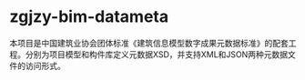 # zgjzy-bim-datameta
本项目是中国建筑业协会团体标准《建筑信息模型数字成果元数据标准》的配套工程。分别为项目模型和构件库定义元数据XSD，并支持XML和JSON两种元数据文件的访问形式。
